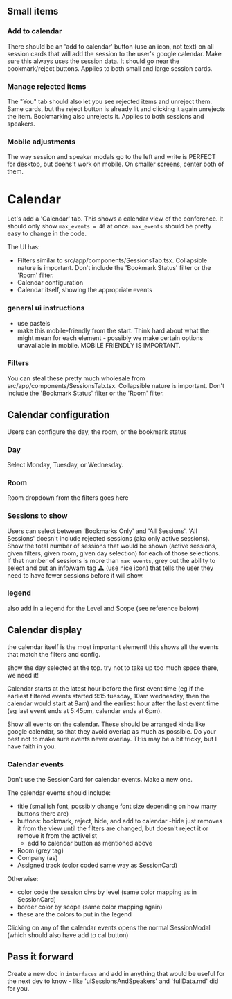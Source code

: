## Small items

### Add to calendar
There should be an 'add to calendar' button (use an icon, not text) on all session cards that will add the session to the user's google calendar. Make sure this always uses the session data. It should go near the bookmark/reject buttons. Applies to both small and large session cards.

### Manage rejected items
The "You" tab should also let you see rejected items and unreject them. Same cards, but the reject button is already lit and clicking it again unrejects the item. Bookmarking also unrejects it. Applies to both sessions and speakers.

### Mobile adjustments
The way session and speaker modals go to the left and write is PERFECT for desktop, but doens't work on mobile. On smaller screens, center both of them.


# Calendar

Let's add a 'Calendar' tab. This shows a calendar view of the conference. It should only show `max_events = 40` at once. `max_events` should be pretty easy to change in the code.

The UI has:
* Filters similar to src/app/components/SessionsTab.tsx. Collapsible nature is important. Don't include the 'Bookmark Status' filter or the 'Room' filter.
* Calendar configuration
* Calendar itself, showing the appropriate events

### general ui instructions
* use pastels
* make this mobile-friendly from the start. Think hard about what the might mean for each element - possibly we make certain options unavailable in mobile. MOBILE FRIENDLY IS IMPORTANT.

### Filters
You can steal these pretty much wholesale from src/app/components/SessionsTab.tsx. Collapsible nature is important. Don't include the 'Bookmark Status' filter or the 'Room' filter.

## Calendar configuration
Users can configure the day, the room, or the bookmark status

### Day
Select Monday, Tuesday, or Wednesday.

### Room
Room dropdown from the filters goes here

### Sessions to show
Users can select between 'Bookmarks Only' and 'All Sessions'. 'All Sessions' doesn't include rejected sessions (aka only active sessions). Show the total number of sessions that would be shown (active sessions, given filters, given room, given day selection) for each of those selections. If that number of sessions is more than `max_events`, grey out the ability to select and put an info/warn tag ⚠︎ (use nice icon) that tells the user they need to have fewer sessions before it will show.

### legend

also add in a legend for the Level and Scope (see reference below)

## Calendar display
the calendar itself is the most important element! this shows all the events that match the filters and config.

show the day selected at the top. try not to take up too much space there, we need it!

Calendar starts at the latest hour before the first event time (eg if the earliest filtered events started 9:15 tuesday, 10am wednesday, then the calendar would start at 9am) and the earliest hour after the last event time (eg last event ends at 5:45pm, calendar ends at 6pm).



Show all events on the calendar. These should be arranged kinda like google calendar, so that they avoid overlap as much as possible. Do your best not to make sure events never overlay. THis may be a bit tricky, but I have faith in you.

### Calendar events
Don't use the SessionCard for calendar events. Make a new one.

The calendar events should include:
- title (smallish font, possibly change font size depending on how many buttons there are)
- buttons: bookmark, reject, hide, and add to calendar 
    -hide just removes it from the view until the filters are changed, but doesn't reject it or remove it from the activelist
    - add to calendar button as mentioned above
- Room (grey tag)
- Company (as)
- Assigned track (color coded same way as SessionCard)

Otherwise:
- color code the session divs by level (same color mapping as in SessionCard)
- border color by scope (same color mapping again)
- these are the colors to put in the legend

Clicking on any of the calendar events opens the normal SessionModal (which should also have add to cal button)


## Pass it forward

Create a new doc in `interfaces` and add in anything that would be useful for the next dev to know - like 'uiSessionsAndSpeakers' and 'fullData.md' did for you.